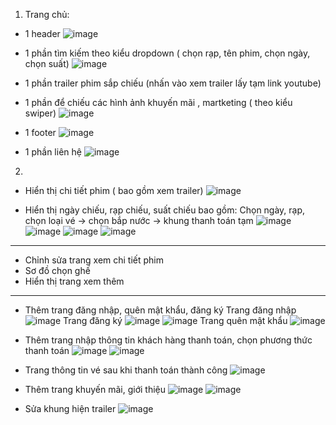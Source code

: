 1. Trang chủ:
- 1 header
![image](https://github.com/user-attachments/assets/904fd7e9-1665-4de1-8bc0-8b124c226436)

- 1 phần tìm kiếm theo kiểu dropdown ( chọn rạp, tên phim, chọn ngày, chọn suất)
![image](https://github.com/user-attachments/assets/443ce6d7-e4b5-4816-bba8-f58703ca82c5)

- 1 phần trailer phim sắp chiếu (nhấn vào xem trailer lấy tạm link youtube)
- 1 phần để chiếu các hình ảnh  khuyến mãi , martketing ( theo kiểu swiper)
![image](https://github.com/user-attachments/assets/64d77de7-b223-470d-b5a8-7521bd7a6d40)

- 1 footer
![image](https://github.com/user-attachments/assets/b7dca440-abb9-432c-9467-84b9f32b4c80)

- 1 phần liên hệ
![image](https://github.com/user-attachments/assets/7f5a7344-eb85-4ee6-a2eb-6401e1cc3125)

2. 
- Hiển thị chi tiết phim ( bao gồm xem trailer)
![image](https://github.com/user-attachments/assets/5853b621-def1-4bd9-b3ca-6ce2c5f6ae15)

- Hiển thị ngày chiếu, rạp chiếu, suất chiếu bao gồm: 
Chọn ngày, rạp, chọn loại vé → chọn bắp nước → khung thanh toán tạm
![image](https://github.com/user-attachments/assets/9f9b8558-0c6c-4eb6-a5c1-abdab40ec15b)
![image](https://github.com/user-attachments/assets/d08940cc-5994-4188-9744-dbbdf120d0de)
![image](https://github.com/user-attachments/assets/388de06e-ceb8-4b14-9111-4fc5bc0a0292)
![image](https://github.com/user-attachments/assets/50484bb7-485d-429d-9f6a-399e9fa66fdf)

------------------------------------------

- Chỉnh sửa trang xem chi tiết phim
- Sơ đồ chọn ghế
- Hiển thị trang xem thêm

------------------------------------------

- Thêm trang đăng nhập, quên mật khẩu, đăng ký
  Trang đăng nhập
![image](https://github.com/user-attachments/assets/d3fd013e-6b35-42ff-84ca-a267f3728556)
  Trang đăng ký
![image](https://github.com/user-attachments/assets/dbcc896a-c17f-4c49-a41c-1b62dc52b56f)
![image](https://github.com/user-attachments/assets/9482fdb8-c819-447a-be15-a1e0386c0433)
  Trang quên mật khẩu
![image](https://github.com/user-attachments/assets/305d5edb-63fb-4e1b-8cd0-a30575e6e412)

- Thêm trang nhập thông tin khách hàng thanh toán, chọn phương thức thanh toán
![image](https://github.com/user-attachments/assets/88a4a708-71f4-47ec-baa1-9c093f7231cf)
![image](https://github.com/user-attachments/assets/9319b521-d954-4dc9-b2f8-620bb199c042)
- Trang thông tin vé sau khi thanh toán thành công
![image](https://github.com/user-attachments/assets/04532e5d-b206-4180-b682-8099f66df646)

- Thêm trang khuyến mãi, giới thiệu
![image](https://github.com/user-attachments/assets/7b7196c4-61d6-4526-a107-68aff0b98230)
![image](https://github.com/user-attachments/assets/74561f08-b335-48b6-a9da-592dba9d1765)

- Sửa khung hiện trailer
![image](https://github.com/user-attachments/assets/315c45c7-6b6b-424b-b64e-1788b5fd886b)

